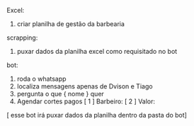 	
Excel:
1. criar planilha de gestão da barbearia

scrapping:
1. puxar dados da planilha excel como requisitado no bot

bot:
1. roda o whatsapp
2. localiza mensagens apenas de Dvison e Tiago
4. pergunta o que { nome } quer
5. Agendar cortes pagos
[ 1 ] Barbeiro:
[ 2 ] Valor:


[ esse bot irá puxar dados da planilha dentro da pasta do bot]

